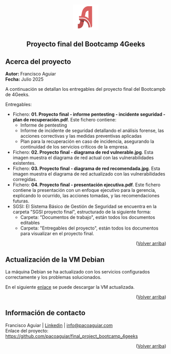 <!-- 
Entrega del proyecto final del Bootcamp 4Geeks 
Autor: Francisco Aguiar
Fecha: julio 2025
-->
<a id="readme-top"></a>

<!-- PROJECT LOGO -->
<br />
<div align="center">
  <a href="https://github.com/othneildrew/Best-README-Template">
    <img src="images/logo_ati.png" alt="Logo" width="80" height="80">
  </a>
  <h2 align="center">Proyecto final del Bootcamp 4Geeks</h2>
</div>

## Acerca del proyecto

<strong>Autor:</strong> Francisco Aguiar
<br>
<strong>Fecha:</strong> Julio 2025
<br>

A continuación se detallan los entregables del proyecto final del Bootcampb de 4Geeks.

Entregables:
* Fichero: <strong>01. Proyecto final - informe pentesting - incidente seguridad - plan de recuperación.pdf</strong>. Este fichero contiene:
  * Informe de pentesting
  * Informe de incidente de seguridad detallando el análisis forense, las acciones correctivas y las medidas preventivas aplicadas
  * Plan para la recuperación en caso de incidencia, asegurando la continuidad de los servicios críticos de la empresa.
* Fichero: <strong>02. Proyecto final - diagrama de red vulnerable.jpg</strong>. Esta imagen muestra el diagrama de red actual con las vulnerabilidades existentes.
* Fichero: <strong>03. Proyecto final - diagrama de red recomendada.jpg</strong>. Esta imagen muestra el diagrama de red actualizado con las vulnerabilidades corregidas.
* Fichero: <strong>04. Proyecto final - presentación ejecutiva.pdf</strong>. Este fichero contiene la presentación con un enfoque ejecutivo para la gerencia, explicando lo ocurrido, las acciones tomadas, y las recomendaciones futuras.
* SGSI: El Sistema Básico de Gestión de Seguridad se encuentra en la carpeta "SGSI proyecto final", estructurado de la siguiente forma:
  * Carpeta: "Documentos de trabajo", están todos los documentos editables
  * Carpeta: "Entregables del proyecto", están todos los documentos para visualizar en el proyecto final.

<p align="right">(<a href="#readme-top">Volver arriba</a>)</p>

## Actualización de la VM Debian

La máquina Debian se ha actualizado con los servicios configurados correctamente y los problemas solucionados.

En el siguiente <a href="https://drive.google.com/file/d/1kiBepUGsdzZC7CzmG-8XA4mU-8IiF67o/view?usp=sharing">enlace</a> se puede descargar la VM actualizada.

<p align="right">(<a href="#readme-top">Volver arriba</a>)</p>

## Información de contacto

Francisco Aguiar | <a href="https://www.linkedin.com/in/francisco-aguiar-rodr%C3%ADguez-04ba3b1b/">Linkedin</a> | <a href="mailto:info@pacoaguiar.com">info@pacoaguiar.com</a>
<br>
Enlace del proyecto: <a href="https://github.com/pacoaguiar/final_project_bootcamp_4geeks">https://github.com/pacoaguiar/final_project_bootcamp_4geeks</a>

<p align="right">(<a href="#readme-top">Volver arriba</a>)</p>
